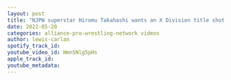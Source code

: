 ```yaml
---
layout: post
title: "NJPW superstar Hiromu Takahashi wants an X Division title shot against Ace Austin"
date: 2022-05-20
categories: alliance-pro-wrestling-network videos
author: lewis-carlan
spotify_track_id: 
youtube_video_id: HmnSNlg5pHs
apple_track_id: 
youtube_metadata: 
---
```

